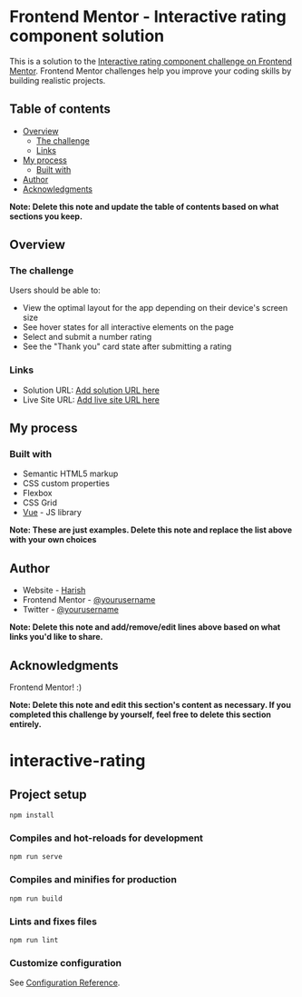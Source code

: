 # Frontend Mentor - Interactive rating component solution

This is a solution to the [Interactive rating component challenge on Frontend Mentor](https://www.frontendmentor.io/challenges/interactive-rating-component-koxpeBUmI). Frontend Mentor challenges help you improve your coding skills by building realistic projects. 

## Table of contents

- [Overview](#overview)
  - [The challenge](#the-challenge)
  - [Links](#links)
- [My process](#my-process)
  - [Built with](#built-with)
- [Author](#author)
- [Acknowledgments](#acknowledgments)

**Note: Delete this note and update the table of contents based on what sections you keep.**

## Overview

### The challenge

Users should be able to:

- View the optimal layout for the app depending on their device's screen size
- See hover states for all interactive elements on the page
- Select and submit a number rating
- See the "Thank you" card state after submitting a rating

### Links

- Solution URL: [Add solution URL here](https://your-solution-url.com)
- Live Site URL: [Add live site URL here](https://your-live-site-url.com)

## My process

### Built with

- Semantic HTML5 markup
- CSS custom properties
- Flexbox
- CSS Grid
- [Vue](https://vuejs.org/) - JS library

**Note: These are just examples. Delete this note and replace the list above with your own choices**

## Author

- Website - [Harish](https://github.com/hpsetti)
- Frontend Mentor - [@yourusername](https://www.frontendmentor.io/profile/hpsetti)
- Twitter - [@yourusername](https://www.twitter.com/hpsetti)

**Note: Delete this note and add/remove/edit lines above based on what links you'd like to share.**

## Acknowledgments

Frontend Mentor! :)

**Note: Delete this note and edit this section's content as necessary. If you completed this challenge by yourself, feel free to delete this section entirely.**

# interactive-rating

## Project setup
```
npm install
```

### Compiles and hot-reloads for development
```
npm run serve
```

### Compiles and minifies for production
```
npm run build
```

### Lints and fixes files
```
npm run lint
```

### Customize configuration
See [Configuration Reference](https://cli.vuejs.org/config/).

